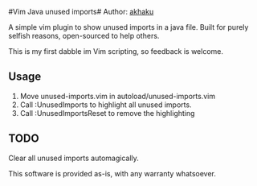 #Vim Java unused imports#
Author: [akhaku](http://akhaku.com)

A simple vim plugin to show unused imports in a java file. Built for purely
selfish reasons, open-sourced to help others.

This is my first dabble im Vim scripting, so feedback is welcome.

## Usage ##
1. Move unused-imports.vim in autoload/unused-imports.vim
2. Call :UnusedImports to highlight all unused imports.
3. Call :UnusedImportsReset to remove the highlighting

## TODO ##
Clear all unused imports automagically.

This software is provided as-is, with any warranty whatsoever.
